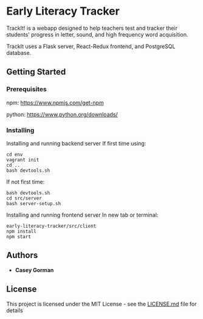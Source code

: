 # Early Literacy Tracker

TrackIt! is a webapp designed to help teachers test and tracker their students' progress in letter, sound, and high frequency word acquisition.

TrackIt uses a Flask server, React-Redux frontend, and PostgreSQL database.  


## Getting Started

### Prerequisites
npm: https://www.npmjs.com/get-npm

python: https://www.python.org/downloads/

### Installing
Installing and running backend server
If first time using:
```
cd env
vagrant init
cd ..
bash devtools.sh

```
If not first time:
```
bash devtools.sh
cd src/server
bash server-setup.sh
```
Installing and running frontend server
In new tab or terminal:
```
early-literacy-tracker/src/client
npm install
npm start
```


## Authors

* **Casey Gorman**

## License

This project is licensed under the MIT License - see the [LICENSE.md](LICENSE.md) file for details
